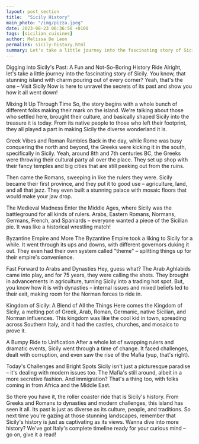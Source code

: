```yaml
---
layout: post_section
title:  "Sicily History"
main_photo: "/img/pizza.jpeg"
date: 2023-08-23 06:36:58 +0100
tags: [sicilian_cuisines]
author: Melissa De Leon
permalink: sicily-history.html
summary: Let's take a little journey into the fascinating story of Sicily. You know, that stunning island with charm pouring out of every corner? Yeah, that's the one!
---
```


Digging into Sicily's Past: A Fun and Not-So-Boring History Ride
Alright, let's take a little journey into the fascinating story of Sicily. You know, that stunning island with charm pouring out of every corner? Yeah, that's the one – Visit Sicily Now is here to unravel the secrets of its past and show you how it all went down!

Mixing It Up Through Time
So, the story begins with a whole bunch of different folks making their mark on the island. We're talking about those who settled here, brought their culture, and basically shaped Sicily into the treasure it is today. From its native people to those who left their footprint, they all played a part in making Sicily the diverse wonderland it is.

Greek Vibes and Roman Rambles
Back in the day, while Rome was busy conquering the north and beyond, the Greeks were kicking it in the south, specifically in Sicily. Yeah, around 8th and 7th centuries BC, the Greeks were throwing their cultural party all over the place. They set up shop with their fancy temples and big cities that are still peeking out from the ruins.

Then came the Romans, sweeping in like the rulers they were. Sicily became their first province, and they put it to good use – agriculture, land, and all that jazz. They even built a stunning palace with mosaic floors that would make your jaw drop.

The Medieval Madness
Enter the Middle Ages, where Sicily was the battleground for all kinds of rulers. Arabs, Eastern Romans, Normans, Germans, French, and Spaniards – everyone wanted a piece of the Sicilian pie. It was like a historical wrestling match!

Byzantine Empire and More
The Byzantine Empire took a liking to Sicily for a while. It went through its ups and downs, with different governors duking it out. They even had their own system called "theme" – splitting things up for their empire's convenience.

Fast Forward to Arabs and Dynasties
Hey, guess what? The Arab Aghlabids came into play, and for 75 years, they were calling the shots. They brought in advancements in agriculture, turning Sicily into a trading hot spot. But, you know how it is with dynasties – internal issues and mixed beliefs led to their exit, making room for the Norman forces to ride in.

Kingdom of Sicily: A Blend of All the Things
Here comes the Kingdom of Sicily, a melting pot of Greek, Arab, Roman, Germanic, native Sicilian, and Norman influences. This kingdom was like the cool kid in town, spreading across Southern Italy, and it had the castles, churches, and mosaics to prove it.

A Bumpy Ride to Unification
After a whole lot of swapping rulers and dramatic events, Sicily went through a time of change. It faced challenges, dealt with corruption, and even saw the rise of the Mafia (yup, that's right).

Today's Challenges and Bright Spots
Sicily isn't just a picturesque paradise – it's dealing with modern issues too. The Mafia's still around, albeit in a more secretive fashion. And immigration? That's a thing too, with folks coming in from Africa and the Middle East.

So there you have it, the roller coaster ride that is Sicily's history. From Greeks and Romans to dynasties and modern challenges, this island has seen it all. Its past is just as diverse as its culture, people, and traditions. So next time you're gazing at those stunning landscapes, remember that Sicily's history is just as captivating as its views. Wanna dive into more history? We've got Italy's complete timeline ready for your curious mind – go on, give it a read!

 